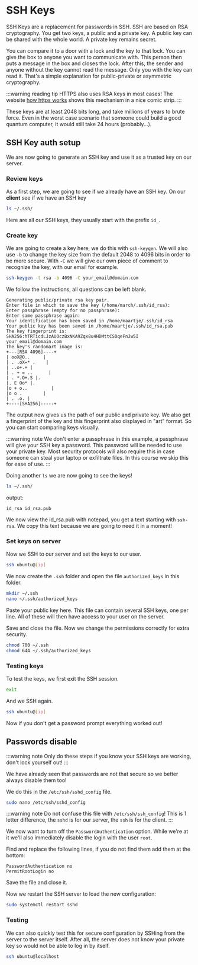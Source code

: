 # SSH Keys

SSH Keys are a replacement for passwords in SSH. SSH are based on RSA cryptography. You get two keys, a public and a private key. A public key can be shared with the whole world. A private key remains secret.

You can compare it to a door with a lock and the key to that lock. You can give the box to anyone you want to communicate with. This person then puts a message in the box and closes the lock. After this, the sender and anyone without the key cannot read the message.
Only you with the key can read it. That's a simple explanation for public-private or asymmetric cryptography.

:::warning reading tip
HTTPS also uses RSA keys in most cases! The website [how https works](https://howhttps.works/) shows this mechanism in a nice comic strip.
:::

These keys are at least 2048 bits long, and take millions of years to brute force. Even in the worst case scenario that someone could build a good quantum computer, it would still take 24 hours (probably...).

## SSH Key auth setup

We are now going to generate an SSH key and use it as a trusted key on our server.

### Review keys

As a first step, we are going to see if we already have an SSH key. On our **client** see if we have an SSH key

```bash
ls ~/.ssh/
```

Here are all our SSH keys, they usually start with the prefix `id_`.

### Create key

We are going to create a key here, we do this with `ssh-keygen`. We will also use `-b` to change the key size from the default 2048 to 4096 bits in order to be more secure. With `-C` we will give our own piece of comment to recognize the key, with our email for example.

```bash
ssh-keygen -t rsa -b 4096 -C your_email@domain.com
```

We follow the instructions, all questions can be left blank.

```
Generating public/private rsa key pair.
Enter file in which to save the key (/home/march/.ssh/id_rsa):
Enter passphrase (empty for no passphrase):
Enter same passphrase again:
Your identification has been saved in /home/maartje/.ssh/id_rsa
Your public key has been saved in /home/maartje/.ssh/id_rsa.pub
The key fingerprint is:
SHA256:hTRTicdLJzAUOczBxNKA9Zqx8u4HDMttCSOqeFnJw5I your_email@domain.com
The key's randomart image is:
+---[RSA 4096]----+
| ooX@O..     |
| . .oX=* .    |
| ..o+.+ |
| . + = ..      |
| . *.O+.S |.
|. E Oo* |.
|o + o..         |
|o o .        |
| . .o. |
+----[SHA256]-----+
```

The output now gives us the path of our public and private key. We also get a fingerprint of the key and this fingerprint also displayed in "art" format. So you can start comparing keys visually.

:::warning note
We don't enter a passphrase in this example, a passphrase will give your SSH key a password. This password will be needed to use your private key. Most security protocols will also require this in case someone can steal your laptop or exfiltrate files. In this course we skip this for ease of use.
:::

Doing another `ls` we are now going to see the keys!

```bash
ls ~/.ssh/
```

output:

```
id_rsa id_rsa.pub
```

We now view the id_rsa.pub with notepad, you get a text starting with `ssh-rsa`. We copy this text because we are going to need it in a moment!

### Set keys on server

Now we SSH to our server and set the keys to our user.

```bash
ssh ubuntu@[ip]
```

We now create the `.ssh` folder and open the file `authorized_keys` in this folder.

```bash
mkdir ~/.ssh
nano ~/.ssh/authorized_keys
```

Paste your public key here. This file can contain several SSH keys, one per line. All of these will then have access to your user on the server.

Save and close the file.
Now we change the permissions correctly for extra security.

```bash
chmod 700 ~/.ssh
chmod 644 ~/.ssh/authorized_keys
```

### Testing keys

To test the keys, we first exit the SSH session.

```bash
exit
```

And we SSH again.

```bash
ssh ubuntu@[ip]
```

Now if you don't get a password prompt everything worked out!

## Passwords disable

:::warning note
Only do these steps if you know your SSH keys are working, don't lock yourself out!
:::

We have already seen that passwords are not that secure so we better always disable them too!

We do this in the `/etc/ssh/sshd_config` file.

```bash
sudo nano /etc/ssh/sshd_config
```

:::warning note
Do not confuse this file with `/etc/ssh/ssh_config`! This is 1 letter difference, the `sshd` is for our server, the `ssh` is for the client.
:::

We now want to turn off the `PasswordAuthentication` option. While we're at it we'll also immediately disable the login with the user `root`.

Find and replace the following lines, if you do not find them add them at the bottom:

```
PasswordAuthentication no
PermitRootLogin no
```

Save the file and close it.

Now we restart the SSH server to load the new configuration:

```bash
sudo systemctl restart sshd
```

### Testing

We can also quickly test this for secure configuration by SSHing from the server to the server itself. After all, the server does not know your private key so would not be able to log in by itself.

```bash
ssh ubuntu@localhost
```
